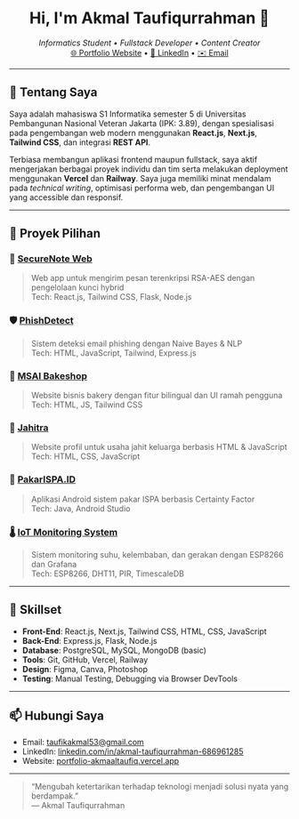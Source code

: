 <h1 align="center">Hi, I'm Akmal Taufiqurrahman 👋</h1>

<p align="center">
  <em>Informatics Student • Fullstack Developer • Content Creator</em><br/>
  <a href="https://portfolio-akmaaltaufiq.vercel.app" target=_blank>🌐 Portfolio Website</a> • 
  <a href="https://www.linkedin.com/in/akmal-taufiqurrahman-686961285/">🔗 LinkedIn</a> • 
  <a href="mailto:taufikakmal53@gmail.com">✉️ Email</a>
</p>

---

## 🚀 Tentang Saya

Saya adalah mahasiswa S1 Informatika semester 5 di Universitas Pembangunan Nasional Veteran Jakarta (IPK: 3.89), dengan spesialisasi pada pengembangan web modern menggunakan **React.js**, **Next.js**, **Tailwind CSS**, dan integrasi **REST API**. 

Terbiasa membangun aplikasi frontend maupun fullstack, saya aktif mengerjakan berbagai proyek individu dan tim serta melakukan deployment menggunakan **Vercel** dan **Railway**. Saya juga memiliki minat mendalam pada _technical writing_, optimisasi performa web, dan pengembangan UI yang accessible dan responsif.

---

## 🧾 Proyek Pilihan

### 🔐 [SecureNote Web](https://github.com/akmaaltaufiq/securenote-web)
> Web app untuk mengirim pesan terenkripsi RSA-AES dengan pengelolaan kunci hybrid  
Tech: React.js, Tailwind CSS, Flask, Node.js

### 🛡️ [PhishDetect](https://phishdetect-web-production.up.railway.app/)
> Sistem deteksi email phishing dengan Naive Bayes & NLP  
Tech: HTML, JavaScript, Tailwind, Express.js

### 🧁 [MSAI Bakeshop](https://msai-bakeshop.vercel.app/)
> Website bisnis bakery dengan fitur bilingual dan UI ramah pengguna  
Tech: HTML, JS, Tailwind CSS

### 🧵 [Jahitra](https://jahitra.vercel.app/)
> Website profil untuk usaha jahit keluarga berbasis HTML & JavaScript  
Tech: HTML, CSS, JavaScript

### 🤖 [PakarISPA.ID](https://github.com/Zaynorang/SistemPakarISPA.git)
> Aplikasi Android sistem pakar ISPA berbasis Certainty Factor  
Tech: Java, Android Studio

### 🌡️ [IoT Monitoring System](https://github.com/Zaynorang/iot-sensor-monitoring)
> Sistem monitoring suhu, kelembaban, dan gerakan dengan ESP8266 dan Grafana  
Tech: ESP8266, DHT11, PIR, TimescaleDB

---

## 🧠 Skillset

- **Front-End**: React.js, Next.js, Tailwind CSS, HTML, CSS, JavaScript  
- **Back-End**: Express.js, Flask, Node.js  
- **Database**: PostgreSQL, MySQL, MongoDB (basic)  
- **Tools**: Git, GitHub, Vercel, Railway  
- **Design**: Figma, Canva, Photoshop  
- **Testing**: Manual Testing, Debugging via Browser DevTools

---

## 📫 Hubungi Saya

- Email: [taufikakmal53@gmail.com](mailto:taufikakmal53@gmail.com)  
- LinkedIn: [linkedin.com/in/akmal-taufiqurrahman-686961285](https://www.linkedin.com/in/akmal-taufiqurrahman-686961285/)
- Website: [portfolio-akmaaltaufiq.vercel.app](https://portfolio-akmaaltaufiq.vercel.app/)

---

> “Mengubah ketertarikan terhadap teknologi menjadi solusi nyata yang berdampak.”  
> — Akmal Taufiqurrahman
